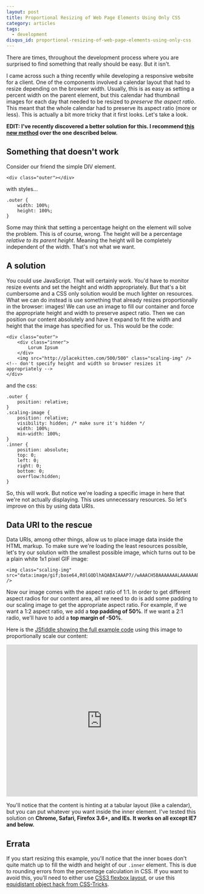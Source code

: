 ```yaml
---
layout: post
title: Proportional Resizing of Web Page Elements Using Only CSS
category: articles
tags:
  - development
disqus_id: proportional-resizing-of-web-page-elements-using-only-css
---
```


There are times, throughout the development process where you are surprised to find something that really should be easy. But it isn't.

I came across such a thing recently while developing a responsive website for a client. One of the components involved a calendar layout that had to resize depending on the browser width. Usually, this is as easy as setting a percent width on the parent element, but this calendar had thumbnail images for each day that needed to be resized to _preserve the aspect ratio_. This meant that the whole calendar had to preserve its aspect ratio (more or less). This is actually a bit more tricky that it first looks. Let's take a look.

**EDIT: I've recently discovered a better solution for this. I recommend [this new method](/articles/2012/12/10/very-simple-css-only-proportional-resizing-of-elements/) over the one described below.**

## Something that doesn't work

Consider our friend the simple DIV element.

    <div class="outer"></div>

with styles...

    .outer {
        width: 100%;
        height: 100%;
    }

Some may think that setting a percentage height on the element will solve the problem. This is of course, wrong. The height will be a percentage _relative to its parent height_. Meaning the height will be completely independent of the width. That's not what we want.

## A solution

You could use JavaScript. That will certainly work. You'd have to monitor resize events and set the height and width appropriately. But that's a bit cumbersome and a CSS only solution would be much lighter on resources. What we can do instead is use something that already resizes proportionally in the browser: images! We can use an image to fill our container and force the appropriate height and width to preserve aspect ratio. Then we can position our content absolutely and have it expand to fit the width and height that the image has specified for us. This would be the code:

    <div class="outer">
        <div class="inner">
            Lorum Ipsum
        </div>
        <img src="http://placekitten.com/500/500" class="scaling-img" /> <!-- don't specify height and width so browser resizes it appropriately -->
    </div>

and the css:

    .outer {
        position: relative;
    }
    .scaling-image {
        position: relative;
        visibility: hidden; /* make sure it's hidden */
        width: 100%;
        min-width: 100%;
    }
    .inner {
        position: absolute;
        top: 0;
        left: 0;
        right: 0;
        bottom: 0;
        overflow:hidden;
    }

So, this will work. But notice we're loading a specific image in here that we're not actually displaying. This uses unnecessary resources. So let's improve on this by using data URIs.

## Data URI to the rescue

Data URIs, among other things, allow us to place image data inside the HTML markup. To make sure we're loading the least resources possible, let's try our solution with the smallest possible image, which turns out to be a plain white 1x1 pixel GIF image:

    <img class="scaling-img" src="data:image/gif;base64,R0lGODlhAQABAIAAAP7//wAAACH5BAAAAAAALAAAAAABAAEAAAICRAEAOw==" />

Now our image comes with the aspect ratio of 1:1. In order to get different aspect radios for our content area, all we need to do is add some padding to our scaling image to get the appropriate aspect ratio. For example, if we want a 1:2 aspect ratio, we add a **top padding of 50%**. If we want a 2:1 radio, we'll have to add a **top margin of -50%**.

Here is the [JSfiddle showing the full example code](http://jsfiddle.net/wellcaffeinated/4tFKC/) using this image to proportionally scale our content:

<iframe style="width: 100%; height: 400px" src="http://jsfiddle.net/wellcaffeinated/4tFKC/embedded/result%2Chtml%2Ccss%2Cjs/" allowfullscreen="allowfullscreen" frameborder="0"> </iframe>

You'll notice that the content is hinting at a tabular layout (like a calendar), but you can put whatever you want inside the inner element. I've tested this solution on **Chrome, Safari, Firefox 3.6+, and IEs. It works on all except IE7 and below.**

## Errata

If you start resizing this example, you'll notice that the inner boxes don't quite match up to fill the width and height of our `.inner` element. This is due to rounding errors from the percentage calculation in CSS. If you want to avoid this, you'll need to either use [CSS3 flexbox layout](flexbox), or use this [equidistant object hack from CSS-Tricks](equid).


[equid]: http://css-tricks.com/equidistant-objects-with-css/
[flexbox]: http://www.html5rocks.com/en/tutorials/flexbox/quick/
